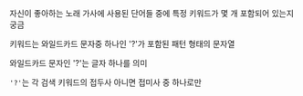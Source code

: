 자신이 좋아하는 노래 가사에 사용된 단어들 중에 특정 키워드가 몇 개 포함되어 있는지 궁금

키워드는 와일드카드 문자중 하나인 '?'가 포함된 패턴 형태의 문자열

 와일드카드 문자인 '?'는 글자 하나를 의미

`'?'`는 각 검색 키워드의 접두사 아니면 접미사 중 하나로만